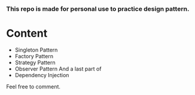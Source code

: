 ### This repo is made for personal use to practice design pattern.

# Content
- Singleton Pattern
- Factory Pattern
- Strategy Pattern
- Observer Pattern
And a last part of
- Dependency Injection

Feel free to comment.

